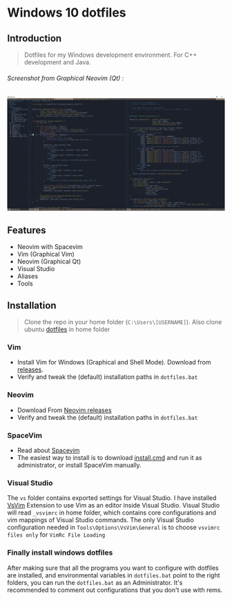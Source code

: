 # Windows 10 dotfiles

## Introduction

> Dotfiles for my Windows development environment. For C++ development and Java.

###### Screenshot from Graphical Neovim (Qt) :
![Neovim screenshot](https://raw.githubusercontent.com/kabasakalis/windows-dotfiles/master/screenshot.png)

## Features

* Neovim with Spacevim
* Vim (Graphical Vim)
* Neovim (Graphical Qt)
* Visual Studio
* Aliases
* Tools

## Installation

> Clone the repo in your home folder (`C:\Users\[USERNAME]`).
> Also clone ubuntu [dotfiles](https://github.com/kabasakalis/dotfiles) in home folder

### Vim
* Install Vim for Windows (Graphical and Shell Mode). Download from [releases](https://github.com/vim/vim-win32-installer/releases).
* Verify and tweak the (default) installation paths in `dotfiles.bat`

### Neovim
* Download From [Neovim releases]( https://github.com/neovim/neovim/releases/)
* Verify and tweak the (default) installation paths in `dotfiles.bat`

### SpaceVim
* Read about [Spacevim](https://github.com/SpaceVim/SpaceVim)
* The easiest way to install is to download [install.cmd](https://spacevim.org/install.cmd) and run it as administrator, or install SpaceVim manually.

### Visual Studio
The `vs` folder contains exported settings for Visual Studio.
I have installed [VsVim](https://marketplace.visualstudio.com/items?itemName=JaredParMSFT.VsVim)  Extension to use Vim as an editor inside Visual Studio. Visual Studio will read `_vsvimrc` in home folder, which contains core configurations and vim mappings of Visual Studio commands. The only Visual Studio configuration needed in `Tools\Options\VsVim\General` is to choose `vsvimrc files only` for `VimRc File Loading`

### Finally install windows dotfiles 
After making sure that all the programs you want to configure with dotfiles are installed,
and environmental variables in `dotfiles.bat` point to the right folders, 
you can run the `dotfiles.bat` as an Administrator. It's recommended to comment out 
configurations that you don't use with rems.
